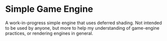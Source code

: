 # Simple Game Engine
A work-in-progress simple engine that uses deferred shading. Not intended to be used by anyone, but more to help my understanding of game-engine practices, or rendering engines in general.
